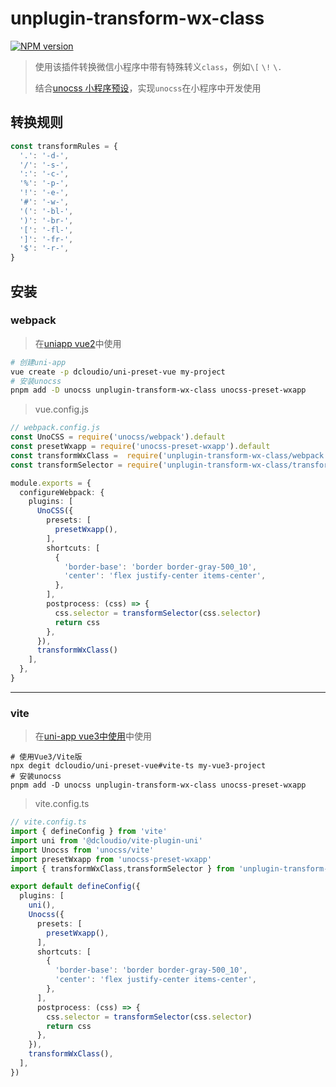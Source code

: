 # unplugin-transform-wx-class

[![NPM version](https://img.shields.io/npm/v/unplugin-transform-wx-class?color=a1b858&label=)](https://www.npmjs.com/package/unplugin-transform-wx-class)

> 使用该插件转换微信小程序中带有特殊转义`class`，例如`\[` `\!` `\.`
>
> 结合[unocss 小程序预设](https://github.com/MellowCo/unocss-preset-weapp)，实现`unocss`在小程序中开发使用

## 转换规则
```js
const transformRules = {
  '.': '-d-',
  '/': '-s-',
  ':': '-c-',
  '%': '-p-',
  '!': '-e-',
  '#': '-w-',
  '(': '-bl-',
  ')': '-br-',
  '[': '-fl-',
  ']': '-fr-',
  '$': '-r-',
}
```



## 安装
### webpack

> 在[uniapp vue2](https://uniapp.dcloud.io/quickstart-cli.html#创建uni-app)中使用


```bash
# 创建uni-app
vue create -p dcloudio/uni-preset-vue my-project
# 安装unocss
pnpm add -D unocss unplugin-transform-wx-class unocss-preset-wxapp
```

>  vue.config.js

```ts
// webpack.config.js
const UnoCSS = require('unocss/webpack').default
const presetWxapp = require('unocss-preset-wxapp').default
const transformWxClass =  require('unplugin-transform-wx-class/webpack')
const transformSelector = require('unplugin-transform-wx-class/transformSelector')

module.exports = {
  configureWebpack: {
    plugins: [
      UnoCSS({ 
        presets: [
          presetWxapp(),
        ],
        shortcuts: [
          {
            'border-base': 'border border-gray-500_10',
            'center': 'flex justify-center items-center',
          },
        ],
        postprocess: (css) => {
          css.selector = transformSelector(css.selector)
          return css
        },
      }),
      transformWxClass()
    ],
  },
}
```



---

### vite

> 在[uni-app vue3中使用](https://ask.dcloud.net.cn/article/37834)中使用

```shell
# 使用Vue3/Vite版
npx degit dcloudio/uni-preset-vue#vite-ts my-vue3-project
# 安装unocss
pnpm add -D unocss unplugin-transform-wx-class unocss-preset-wxapp
```

> vite.config.ts

```ts
// vite.config.ts
import { defineConfig } from 'vite'
import uni from '@dcloudio/vite-plugin-uni'
import Unocss from 'unocss/vite'
import presetWxapp from 'unocss-preset-wxapp'
import { transformWxClass,transformSelector } from 'unplugin-transform-wx-class/vite'

export default defineConfig({
  plugins: [
    uni(),
    Unocss({
      presets: [
        presetWxapp(),
      ],
      shortcuts: [
        {
          'border-base': 'border border-gray-500_10',
          'center': 'flex justify-center items-center',
        },
      ],
      postprocess: (css) => {
        css.selector = transformSelector(css.selector)
        return css
      },
    }),
    transformWxClass(),
  ],
})
```



